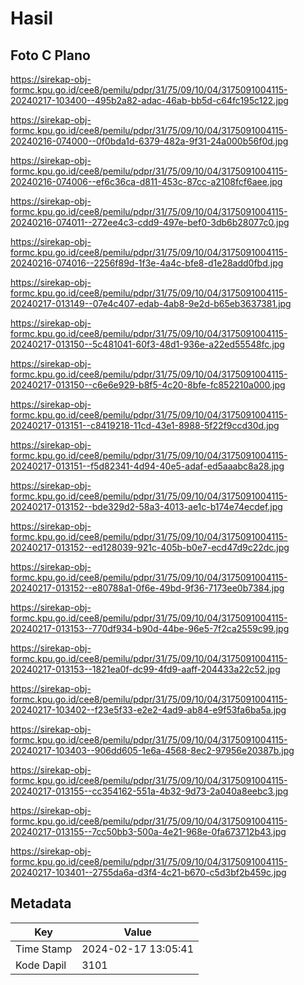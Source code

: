 # Hasil

## Foto C Plano

https://sirekap-obj-formc.kpu.go.id/cee8/pemilu/pdpr/31/75/09/10/04/3175091004115-20240217-103400--495b2a82-adac-46ab-bb5d-c64fc195c122.jpg

https://sirekap-obj-formc.kpu.go.id/cee8/pemilu/pdpr/31/75/09/10/04/3175091004115-20240216-074000--0f0bda1d-6379-482a-9f31-24a000b56f0d.jpg

https://sirekap-obj-formc.kpu.go.id/cee8/pemilu/pdpr/31/75/09/10/04/3175091004115-20240216-074006--ef6c36ca-d811-453c-87cc-a2108fcf6aee.jpg

https://sirekap-obj-formc.kpu.go.id/cee8/pemilu/pdpr/31/75/09/10/04/3175091004115-20240216-074011--272ee4c3-cdd9-497e-bef0-3db6b28077c0.jpg

https://sirekap-obj-formc.kpu.go.id/cee8/pemilu/pdpr/31/75/09/10/04/3175091004115-20240216-074016--2256f89d-1f3e-4a4c-bfe8-d1e28add0fbd.jpg

https://sirekap-obj-formc.kpu.go.id/cee8/pemilu/pdpr/31/75/09/10/04/3175091004115-20240217-013149--07e4c407-edab-4ab8-9e2d-b65eb3637381.jpg

https://sirekap-obj-formc.kpu.go.id/cee8/pemilu/pdpr/31/75/09/10/04/3175091004115-20240217-013150--5c481041-60f3-48d1-936e-a22ed55548fc.jpg

https://sirekap-obj-formc.kpu.go.id/cee8/pemilu/pdpr/31/75/09/10/04/3175091004115-20240217-013150--c6e6e929-b8f5-4c20-8bfe-fc852210a000.jpg

https://sirekap-obj-formc.kpu.go.id/cee8/pemilu/pdpr/31/75/09/10/04/3175091004115-20240217-013151--c8419218-11cd-43e1-8988-5f22f9ccd30d.jpg

https://sirekap-obj-formc.kpu.go.id/cee8/pemilu/pdpr/31/75/09/10/04/3175091004115-20240217-013151--f5d82341-4d94-40e5-adaf-ed5aaabc8a28.jpg

https://sirekap-obj-formc.kpu.go.id/cee8/pemilu/pdpr/31/75/09/10/04/3175091004115-20240217-013152--bde329d2-58a3-4013-ae1c-b174e74ecdef.jpg

https://sirekap-obj-formc.kpu.go.id/cee8/pemilu/pdpr/31/75/09/10/04/3175091004115-20240217-013152--ed128039-921c-405b-b0e7-ecd47d9c22dc.jpg

https://sirekap-obj-formc.kpu.go.id/cee8/pemilu/pdpr/31/75/09/10/04/3175091004115-20240217-013152--e80788a1-0f6e-49bd-9f36-7173ee0b7384.jpg

https://sirekap-obj-formc.kpu.go.id/cee8/pemilu/pdpr/31/75/09/10/04/3175091004115-20240217-013153--770df934-b90d-44be-96e5-7f2ca2559c99.jpg

https://sirekap-obj-formc.kpu.go.id/cee8/pemilu/pdpr/31/75/09/10/04/3175091004115-20240217-013153--1821ea0f-dc99-4fd9-aaff-204433a22c52.jpg

https://sirekap-obj-formc.kpu.go.id/cee8/pemilu/pdpr/31/75/09/10/04/3175091004115-20240217-103402--f23e5f33-e2e2-4ad9-ab84-e9f53fa6ba5a.jpg

https://sirekap-obj-formc.kpu.go.id/cee8/pemilu/pdpr/31/75/09/10/04/3175091004115-20240217-103403--906dd605-1e6a-4568-8ec2-97956e20387b.jpg

https://sirekap-obj-formc.kpu.go.id/cee8/pemilu/pdpr/31/75/09/10/04/3175091004115-20240217-013155--cc354162-551a-4b32-9d73-2a040a8eebc3.jpg

https://sirekap-obj-formc.kpu.go.id/cee8/pemilu/pdpr/31/75/09/10/04/3175091004115-20240217-013155--7cc50bb3-500a-4e21-968e-0fa673712b43.jpg

https://sirekap-obj-formc.kpu.go.id/cee8/pemilu/pdpr/31/75/09/10/04/3175091004115-20240217-103401--2755da6a-d3f4-4c21-b670-c5d3bf2b459c.jpg


## Metadata

| Key        | Value               |
| ---------- | ------------------- |
| Time Stamp | 2024-02-17 13:05:41 |
| Kode Dapil | 3101                |



